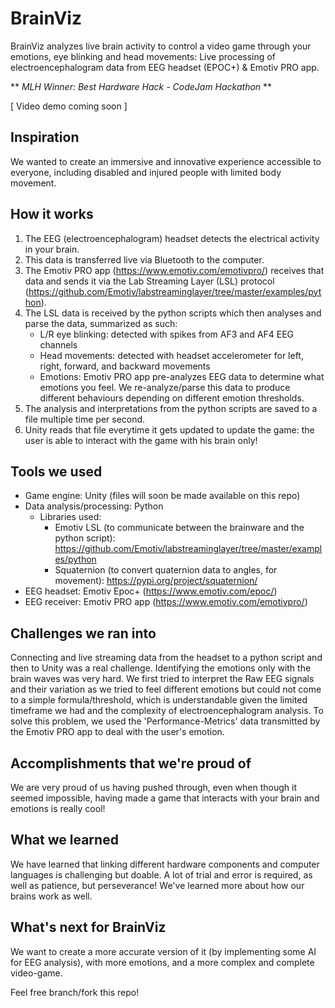 # BrainViz
BrainViz analyzes live brain activity to control a video game through your emotions, eye blinking and head movements:
Live processing of electroencephalogram data from EEG headset (EPOC+) & Emotiv PRO app.

** _MLH Winner: Best Hardware Hack - CodeJam Hackathon_ **


[ Video demo coming soon ]


## Inspiration
We wanted to create an immersive and innovative experience accessible to everyone, including disabled and injured people with limited body movement.

## How it works
1. The EEG (electroencephalogram) headset detects the electrical activity in your brain.
2. This data is transferred live via Bluetooth to the computer.
3. The Emotiv PRO app (https://www.emotiv.com/emotivpro/) receives that data and sends it via the Lab Streaming Layer (LSL) protocol (https://github.com/Emotiv/labstreaminglayer/tree/master/examples/python).
4. The LSL data is received by the python scripts which then analyses and parse the data, summarized as such:
    + L/R eye blinking: detected with spikes from AF3 and AF4 EEG channels
    + Head movements: detected with headset accelerometer for left, right, forward, and backward movements
    + Emotions: Emotiv PRO app pre-analyzes EEG data to determine what emotions you feel. We re-analyze/parse this data to produce different behaviours depending on different emotion thresholds.
5. The analysis and interpretations from the python scripts are saved to a file multiple time per second.
6. Unity reads that file everytime it gets updated to update the game: the user is able to interact with the game with his brain only!

## Tools we used
+ Game engine: Unity (files will soon be made available on this repo)
+ Data analysis/processing: Python
  + Libraries used:
    + Emotiv LSL (to communicate between the brainware and the python script): https://github.com/Emotiv/labstreaminglayer/tree/master/examples/python
    + Squaternion (to convert quaternion data to angles, for movement): https://pypi.org/project/squaternion/
+ EEG headset: Emotiv Epoc+ (https://www.emotiv.com/epoc/)
+ EEG receiver: Emotiv PRO app (https://www.emotiv.com/emotivpro/)

## Challenges we ran into
Connecting and live streaming data from the headset to a python script and then to Unity was a real challenge.
Identifying the emotions only with the brain waves was very hard. We first tried to interpret the Raw EEG signals and their variation as we tried to feel different emotions but could not come to a simple formula/threshold, which is understandable given the limited timeframe we had and the complexity of electroencephalogram analysis. To solve this problem, we used the 'Performance-Metrics' data transmitted by the Emotiv PRO app to deal with the user's emotion.

## Accomplishments that we're proud of
We are very proud of us having pushed through, even when though it seemed impossible, having made a game that interacts with your brain and emotions is really cool!

## What we learned
We have learned that linking different hardware components and computer languages is challenging but doable. A lot of trial and error is required, as well as patience, but perseverance!
We've learned more about how our brains work as well.

## What's next for BrainViz
We want to create a more accurate version of it (by implementing some AI for EEG analysis), with more emotions, and a more complex and complete video-game.


Feel free branch/fork this repo!
